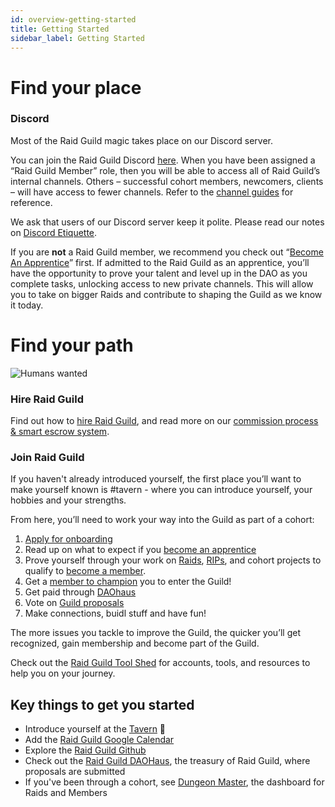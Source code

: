 ```yaml
---
id: overview-getting-started
title: Getting Started
sidebar_label: Getting Started
---
```


# Find your place

### Discord

Most of the Raid Guild magic takes place on our Discord server. 

You can join the Raid Guild Discord [here](https://discord.gg/RWjkQ6DNnv). When you have been assigned a “Raid Guild Member” role, then you will be able to access all of Raid Guild’s internal channels.  Others – successful cohort members, newcomers, clients – will have access to fewer channels. Refer to the [channel guides]((./discord-channels)) for reference.

We ask that users of our Discord server keep it polite. Please read our notes on [Discord Etiquette](./discord-etiquette). 

If you are **not** a Raid Guild member, we recommend you check out “[Become An Apprentice](https://handbook.raidguild.org/docs/become-an-apprentice)” first.  If admitted to the Raid Guild as an apprentice, you’ll have the opportunity to prove your talent and level up in the DAO as you complete tasks, unlocking access to new private channels.  This will allow you to take on bigger Raids and contribute to shaping the Guild as we know it today.

# Find your path

![Humans wanted](https://user-images.githubusercontent.com/93854208/172766617-35e85d9e-ceef-418e-bc0c-1a23b90f90ab.png)


### Hire Raid Guild

Find out how to [hire Raid Guild](https://www.raidguild.org/hire), and read more on our [commission process & smart escrow system](./commission-process).  

### Join Raid Guild

If you haven't already introduced yourself, the first place you’ll want to make yourself known is <span class='channels'>#tavern</span> - where you can introduce yourself, your hobbies and your strengths.

From here, you’ll need to work your way into the Guild as part of a cohort:

1. [Apply for onboarding](https://www.raidguild.org/join)
2. Read up on what to expect if you [become an apprentice](./become-an-apprentice) 
3. Prove yourself through your work on [Raids](./join-a-raid), [RIPs](./rips), and cohort projects to qualify to [become a member](./become-a-member). 
4. Get a [member to champion](./champion-a-member) you to enter the Guild!  
5. Get paid through [DAOhaus](./how-to-daohaus-guide)
6. Vote on [Guild proposals](./proposal-types)
7. Make connections, buidl stuff and have fun!

The more issues you tackle to improve the Guild, the quicker you’ll get recognized, gain membership and become part of the Guild.

Check out the [Raid Guild Tool Shed](https://hackmd.io/@raidguild/HJQ4Y2lm9/https%3A%2F%2Fhackmd.io%2F%40raidguild%2FBy3kIcxD5) for accounts, tools, and resources to help you on your journey. 

## Key things to get you started

* Introduce yourself at the [Tavern](https://discord.com/channels/684227450204323876/685276449846067287) :beer: 
* Add the [Raid Guild Google Calendar](https://calendar.google.com/calendar/u/0/r?cid=Y190czR0a3E4dHN1dG1xbHM4c2cxYnQ2aHRzMEBncm91cC5jYWxlbmRhci5nb29nbGUuY29t) 
* Explore the [Raid Guild Github](https://github.com/raid-guild)
* Check out the [Raid Guild DAOHaus](https://app.daohaus.club/dao/0x64/0xfe1084bc16427e5eb7f13fc19bcd4e641f7d571f), the treasury of Raid Guild, where proposals are submitted
* If you've been through a cohort, see [Dungeon Master](https://dungeonmaster.raidguild.org/raids), the dashboard for Raids and Members
